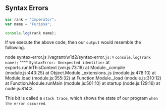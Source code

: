 ## Syntax Errors

```javascript
var rank = "Imperator";
var name = "Furiosa";

console.log(rank name);
```

If we execute the above code, then our `output` would resemble the following.


node syntax-error.js
/vagrant/w1d2/syntax-error.`js:4`
`console.log(rank name);`
                 ^^^^
`SyntaxError: Unexpected identifier`
    at exports.runInThisContext (vm.js:73:16)
    at Module._compile (module.js:443:25)
    at Object.Module._extensions..js (module.js:478:10)
    at Module.load (module.js:355:32)
    at Function.Module._load (module.js:310:12)
    at Function.Module.runMain (module.js:501:10)
    at startup (node.js:129:16)
    at node.js:814:3


This bit is called a `stack trace`, which shows the state of our program `when the error occurred`.






